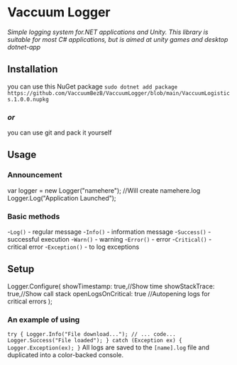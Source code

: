 # Vaccuum Logger

_Simple logging system for.NET applications and Unity.
This library is suitable for most C# applications, but is aimed at unity games and desktop dotnet-app_

## Installation

you can use this NuGet package
`sudo dotnet add package https://github.com/VaccuumBezB/VaccuumLogger/blob/main/VaccuumLogistics.1.0.0.nupkg`

### _or_

you can use git and pack it yourself

## Usage

### Announcement

var logger = new Logger("namehere"); //Will create namehere.log
Logger.Log("Application Launched");

### Basic methods

-`Log()` - regular message
-`Info()` - information message
-`Success()` - successful execution
-`Warn()` - warning
-`Error()` - error
-`Critical()` - critical error
-`Exception()` - to log exceptions

## Setup

Logger.Configure(
showTimestamp: true,//Show time
showStackTrace: true,//Show call stack
openLogsOnCritical: true //Autopening logs for critical errors
); 

### An example of using 

`try
{
Logger.Info("File download...");
// ... code...
Logger.Success("File loaded");
}
catch (Exception ex)
{
Logger.Exception(ex);
}` 
All logs are saved to the `[name].log` file and duplicated into a color-backed console.
